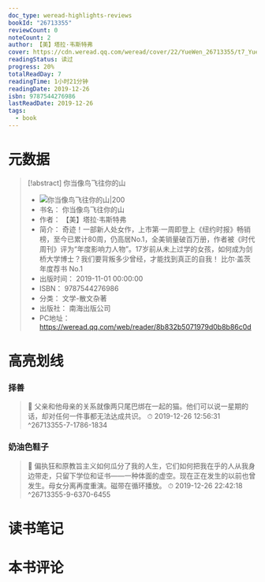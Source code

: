 ```yaml
---
doc_type: weread-highlights-reviews
bookId: "26713355"
reviewCount: 0
noteCount: 2
author: 【美】塔拉·韦斯特弗
cover: https://cdn.weread.qq.com/weread/cover/22/YueWen_26713355/t7_YueWen_26713355.jpg
readingStatus: 读过
progress: 20%
totalReadDay: 7
readingTime: 1小时21分钟
readingDate: 2019-12-26
isbn: 9787544276986
lastReadDate: 2019-12-26
tags:
  - book
---
```

# 元数据
> [!abstract] 你当像鸟飞往你的山
> - ![ 你当像鸟飞往你的山|200](https://cdn.weread.qq.com/weread/cover/22/YueWen_26713355/t7_YueWen_26713355.jpg)
> - 书名： 你当像鸟飞往你的山
> - 作者： 【美】塔拉·韦斯特弗
> - 简介： 奇迹！一部新人处女作，上市第·一周即登上《纽约时报》畅销榜，至今已累计80周，仍高居No.1，全美销量破百万册，作者被《时代周刊》评为“年度影响力人物”。17岁前从未上过学的女孩，如何成为剑桥大学博士？我们要背叛多少曾经，才能找到真正的自我！ 比尔·盖茨年度荐书 No.1
> - 出版时间： 2019-11-01 00:00:00
> - ISBN： 9787544276986
> - 分类： 文学-散文杂著
> - 出版社： 南海出版公司
> - PC地址：https://weread.qq.com/web/reader/8b832b5071979d0b8b86c0d

# 高亮划线

### 择善

> 📌 父亲和他母亲的关系就像两只尾巴绑在一起的猫。他们可以说一星期的话，却对任何一件事都无法达成共识。 
> ⏱ 2019-12-26 12:56:31 ^26713355-7-1786-1834

### 奶油色鞋子

> 📌 偏执狂和原教旨主义如何瓜分了我的人生，它们如何把我在乎的人从我身边带走，只留下学位和证书——一种体面的虚空。现在正在发生的以前也曾发生。母女分离再度重演。磁带在循环播放。 
> ⏱ 2019-12-26 22:42:18 ^26713355-9-6370-6455

# 读书笔记

# 本书评论

